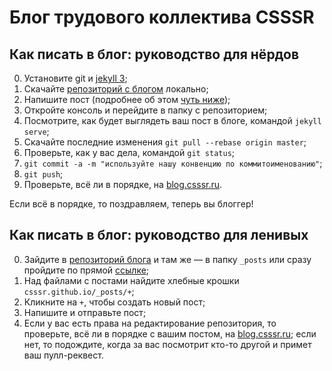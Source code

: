 # Блог трудового коллектива CSSSR

## Как писать в блог: руководство для нёрдов

0. Установите git и [jekyll 3](http://jekyllrb.com);
1. Скачайте [репозиторий с блогом](https://github.com/CSSSR/csssr.github.io) локально;
2. Напишите пост (подробнее об этом [чуть ниже]());
3. Откройте консоль и перейдите в папку с репозиторием;
4. Посмотрите, как будет выглядеть ваш пост в блоге, командой `jekyll serve`;
5. Скачайте последние изменения `git pull --rebase origin master`;
6. Проверьте, как у вас дела, командой `git status`;
7. `git commit -a -m "используйте нашу конвенцию по коммитоименованию"`;
8. `git push`;
9. Проверьте, всё ли в порядке, на [blog.csssr.ru](http://blog.csssr.ru).

Если всё в порядке, то поздравляем, теперь вы блоггер!

## Как писать в блог: руководство для ленивых

0. Зайдите в [репозиторий блога](https://github.com/CSSSR/csssr.github.io) и там же — в папку `_posts` или сразу пройдите по прямой [ссылке](https://github.com/CSSSR/csssr.github.io/tree/master/_posts);
1. Над файлами с постами найдите хлебные крошки `csssr.github.io/_posts/+`;
2. Кликните на `+`, чтобы создать новый пост;
3. Напишите и отправьте пост;
4. Если у вас есть права на редактирование репозитория, то проверьте, всё ли в порядке с вашим постом, на [blog.csssr.ru](http://blog.csssr.ru); если нет, то подождите, когда за вас посмотрит кто-то другой и примет ваш пулл-реквест.
